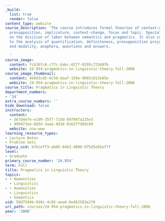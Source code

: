 ```yaml
---
_build:
  list: true
  render: false
content_type: website
course_description: 'The course introduces formal theories of context-dependency,
  presupposition, implicature, context-change, focus and topic. Special emphasis is
  on the division of labor between semantics and pragmatics. It also covers applications
  to the analysis of quantification, definiteness, presupposition projection, conditionals
  and modality, anaphora, questions and answers.

  '
course_image:
  content: fcb36fc6-c77c-babc-027f-0295c72349fb
  website: 24-954-pragmatics-in-linguistic-theory-fall-2006
course_image_thumbnail:
  content: 4e9d3cd5-6c56-daaf-159e-9602c013e85e
  website: 24-954-pragmatics-in-linguistic-theory-fall-2006
course_title: Pragmatics in Linguistic Theory
department_numbers:
- '24'
extra_course_numbers: ''
hide_download: false
instructors:
  content:
  - 567d4efe-e1d9-35f7-71dd-89796fa225e3
  - 999473ee-685d-3aae-4d16-8162ffd9dc89
  website: ocw-www
learning_resource_types:
- Lecture Notes
- Problem Sets
legacy_uid: b7bceff3-ab05-64b3-4008-975d5e91ef7f
level:
- Graduate
primary_course_number: '24.954'
term: Fall
title: Pragmatics in Linguistic Theory
topics:
- - Humanities
  - Linguistics
- - Humanities
  - Linguistics
  - Semantics
uid: 50d7594b-0d4c-4c85-aea4-6e462583e2f0
url_path: courses/24-954-pragmatics-in-linguistic-theory-fall-2006
year: '2006'
---
```

